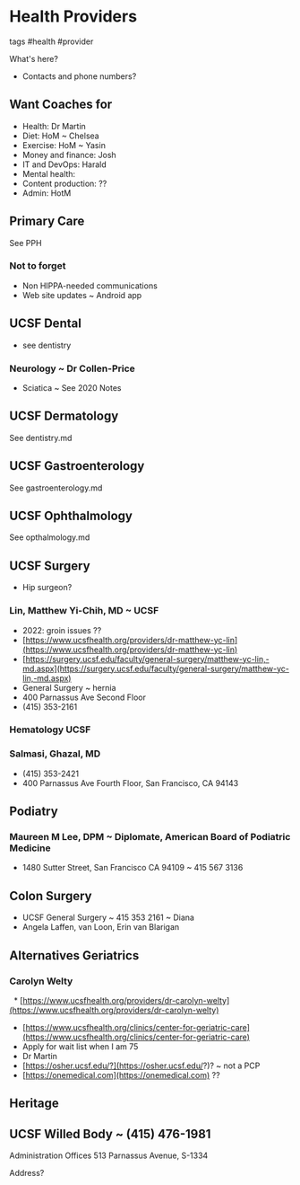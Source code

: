 # Health Providers

tags #health #provider

What's here?

* Contacts and phone numbers?


## Want Coaches for

* Health: Dr Martin
* Diet: HoM ~ Chelsea
* Exercise: HoM ~ Yasin
* Money and finance: Josh
* IT and DevOps: Harald
* Mental health:
* Content production: ??
* Admin: HotM


## Primary Care

See PPH

### Not to forget

* Non HIPPA-needed communications
* Web site updates ~ Android app

## UCSF Dental

* see dentistry

### Neurology ~ Dr Collen-Price

* Sciatica ~ See 2020 Notes

## UCSF Dermatology

See dentistry.md

## UCSF Gastroenterology

See gastroenterology.md

## UCSF Ophthalmology

See opthalmology.md



## UCSF Surgery

* Hip surgeon?

### Lin, Matthew Yi-Chih, MD ~ UCSF

* 2022: groin issues ??
* [https://www.ucsfhealth.org/providers/dr-matthew-yc-lin](https://www.ucsfhealth.org/providers/dr-matthew-yc-lin)
* [https://surgery.ucsf.edu/faculty/general-surgery/matthew-yc-lin,-md.aspx](https://surgery.ucsf.edu/faculty/general-surgery/matthew-yc-lin,-md.aspx)
* General Surgery ~ hernia
* 400 Parnassus Ave Second Floor
* (415) 353-2161

### Hematology UCSF

### Salmasi, Ghazal, MD

* (415) 353-2421
* 400 Parnassus Ave Fourth Floor, San Francisco, CA 94143

## Podiatry

### Maureen M Lee, DPM ~ Diplomate, American Board of Podiatric Medicine

* 1480 Sutter Street, San Francisco CA 94109 ~ 415 567 3136


## Colon Surgery

* UCSF General Surgery ~ 415 353 2161 ~ Diana
* Angela Laffen, van Loon, Erin van Blarigan

## Alternatives Geriatrics

### Carolyn Welty

  \* [https://www.ucsfhealth.org/providers/dr-carolyn-welty](https://www.ucsfhealth.org/providers/dr-carolyn-welty)

* [https://www.ucsfhealth.org/clinics/center-for-geriatric-care](https://www.ucsfhealth.org/clinics/center-for-geriatric-care)
* Apply for wait list when I am 75
* Dr Martin
* [https://osher.ucsf.edu/?](https://osher.ucsf.edu/?)? ~ not a PCP
* [https://onemedical.com](https://onemedical.com) ??

## Heritage



## UCSF Willed Body ~ (415) 476-1981

Administration Offices 513 Parnassus Avenue, S-1334

Address?